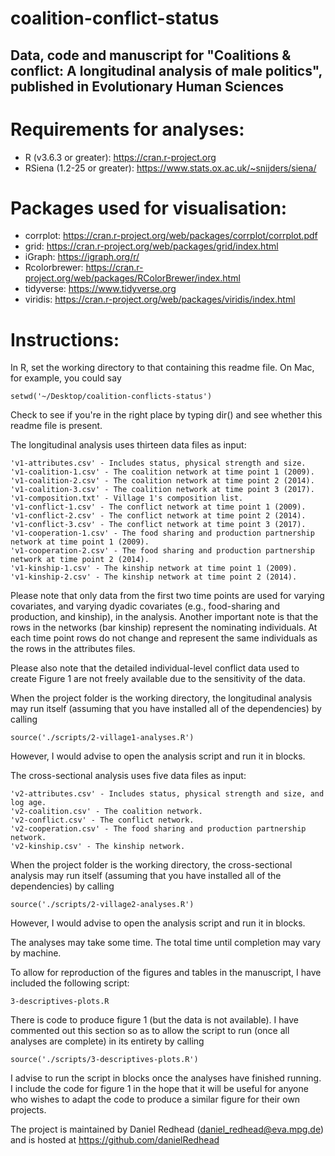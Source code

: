 # coalition-conflict-status

Data, code and manuscript for "Coalitions & conflict: A longitudinal analysis of male politics", published in Evolutionary Human Sciences
----------------------------

# Requirements for analyses:

- R (v3.6.3 or greater): https://cran.r-project.org
- RSiena (1.2-25 or greater): https://www.stats.ox.ac.uk/~snijders/siena/

# Packages used for visualisation:

- corrplot: https://cran.r-project.org/web/packages/corrplot/corrplot.pdf
- grid: https://cran.r-project.org/web/packages/grid/index.html
- iGraph: https://igraph.org/r/
- Rcolorbrewer: https://cran.r-project.org/web/packages/RColorBrewer/index.html
- tidyverse: https://www.tidyverse.org
- viridis: https://cran.r-project.org/web/packages/viridis/index.html

# Instructions:

In R, set the working directory to that containing this readme file. On Mac, for example, you could say

```
setwd('~/Desktop/coalition-conflicts-status')
```

Check to see if you're in the right place by typing dir() and see whether this readme file is present.


The longitudinal analysis uses thirteen data files as input:

```
'v1-attributes.csv' - Includes status, physical strength and size.
'v1-coalition-1.csv' - The coalition network at time point 1 (2009).
'v1-coalition-2.csv' - The coalition network at time point 2 (2014).
'v1-coalition-3.csv' - The coalition network at time point 3 (2017).
'v1-composition.txt' - Village 1's composition list.
'v1-conflict-1.csv' - The conflict network at time point 1 (2009).
'v1-conflict-2.csv' - The conflict network at time point 2 (2014).
'v1-conflict-3.csv' - The conflict network at time point 3 (2017).
'v1-cooperation-1.csv' - The food sharing and production partnership network at time point 1 (2009).
'v1-cooperation-2.csv' - The food sharing and production partnership network at time point 2 (2014).
'v1-kinship-1.csv' - The kinship network at time point 1 (2009).
'v1-kinship-2.csv' - The kinship network at time point 2 (2014).

```

Please note that only data from the first two time points are used for varying covariates, and varying dyadic covariates (e.g., food-sharing and production, and kinship), in the analysis. Another important note is that the rows in the networks (bar kinship) represent the nominating individuals. At each time point rows do not change and represent the same individuals as the rows in the attributes files.

Please also note that the detailed individual-level conflict data used to create Figure 1 are not freely available due to the sensitivity of the data.

When the project folder is the working directory, the longitudinal analysis may run itself (assuming that you have installed all of the dependencies) by calling

```
source('./scripts/2-village1-analyses.R')
```

However, I would advise to open the analysis script and run it in blocks.

The cross-sectional analysis uses five data files as input:

```
'v2-attributes.csv' - Includes status, physical strength and size, and log age.  
'v2-coalition.csv' - The coalition network.  
'v2-conflict.csv' - The conflict network.  
'v2-cooperation.csv' - The food sharing and production partnership network.  
'v2-kinship.csv' - The kinship network.  
```

When the project folder is the working directory, the cross-sectional analysis may run itself (assuming that you have installed all of the dependencies) by calling

```
source('./scripts/2-village2-analyses.R')
```

However, I would advise to open the analysis script and run it in blocks.

The analyses may take some time. The total time until completion may vary by machine.

To allow for reproduction of the figures and tables in the manuscript, I have included the following script:

```
3-descriptives-plots.R
```

There is code to produce figure 1 (but the data is not available). I have commented out this section so as to allow the script to run (once all analyses are complete) in its entirety by calling

```
source('./scripts/3-descriptives-plots.R')
```

I advise to run the script in blocks once the analyses have finished running. I include the code for figure 1 in the hope that it will be useful for anyone who wishes to adapt the code to produce a similar figure for their own projects.

The project is maintained by Daniel Redhead (daniel_redhead@eva.mpg.de) and is hosted at https://github.com/danielRedhead

